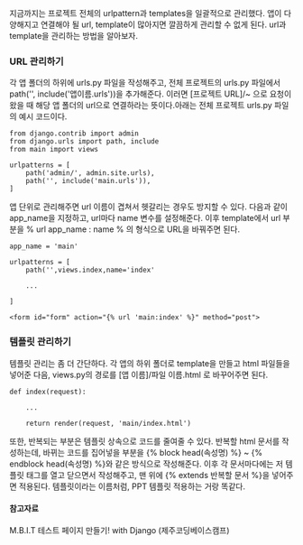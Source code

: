 지금까지는 프로젝트 전체의 urlpattern과 templates을 일괄적으로 관리했다. 앱이 다양해지고 연결해야 될 url, template이 많아지면 깔끔하게 관리할 수 없게 된다. url과 template을 관리하는 방법을 알아보자.

### URL 관리하기
각 앱 폴더의 하위에 urls.py 파일을 작성해주고, 전체 프로젝트의 urls.py 파일에서 path('', include('앱이름.urls'))을 추가해준다. 이러면 [프로젝트 URL]/~ 으로 요청이 왔을 때 해당 앱 폴더의 url으로 연결하라는 뜻이다.아래는 전체 프로젝트 urls.py 파일의 예시 코드이다.

```
from django.contrib import admin
from django.urls import path, include
from main import views

urlpatterns = [
    path('admin/', admin.site.urls),
    path('', include('main.urls')),
]
```

앱 단위로 관리해주면 url 이름이 겹쳐서 헷갈리는 경우도 방지할 수 있다. 다음과 같이 app_name을 지정하고, url마다 name 변수를 설정해준다. 이후 template에서 url 부분을 % url app_name : name % 의 형식으로 URL을 바꿔주면 된다.


```
app_name = 'main'

urlpatterns = [
    path('',views.index,name='index'
    
    ...
    
]
```

~~~
<form id="form" action="{% url 'main:index' %}" method="post">
~~~

### 템플릿 관리하기
템플릿 관리는 좀 더 간단하다. 각 앱의 하위 폴더로 template을 만들고 html 파일들을 넣어준 다음, views.py의 경로를 [앱 이름]/파일 이름.html 로 바꾸어주면 된다.

```
def index(request):
    
    ...
    
    return render(request, 'main/index.html')
```

또한, 반복되는 부분은 템플릿 상속으로 코드를 줄여줄 수 있다. 반복할 html 문서를 작성하는데, 바뀌는 코드를 집어넣을 부분을 {% block head(속성명) %} ~ {% endblock head(속성명) %}와 같은 방식으로 작성해준다. 이후 각 문서마다에는 저 템플릿 태그를 열고 닫으면서 작성해주고, 맨 위에 {% extends 반복할 문서 %}을 넣어주면 적용된다. 템플릿이라는 이름처럼, PPT 템플릿 적용하는 거랑 똑같다.

#### 참고자료
M.B.I.T 테스트 페이지 만들기! with Django (제주코딩베이스캠프)

